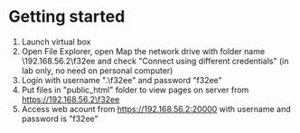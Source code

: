 # Getting started
1. Launch virtual box
2. Open File Explorer, open Map the network drive with folder name \\192.168.56.2\f32ee and check "Connect using different credentials" (in lab only, no need on personal computer)
3. Login with username ".\f32ee" and password "f32ee" 
4. Put files in "public_html" folder to view pages on server from  https://192.168.56.2\f32ee
5. Access web acount from https://192.168.56.2:20000 with username and password is "f32ee"